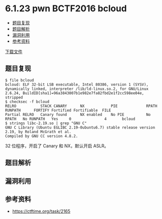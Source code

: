 # 6.1.23 pwn BCTF2016 bcloud

- [题目复现](#题目复现)
- [题目解析](#题目解析)
- [漏洞利用](#漏洞利用)
- [参考资料](#参考资料)


[下载文件](../src/writeup/6.1.23_pwn_bctf2016_bcloud)

## 题目复现
```
$ file bcloud 
bcloud: ELF 32-bit LSB executable, Intel 80386, version 1 (SYSV), dynamically linked, interpreter /lib/ld-linux.so.2, for GNU/Linux 2.6.24, BuildID[sha1]=96a3843007b1e982e7fa82fbd2e1f2cc598ee04e, stripped
$ checksec -f bcloud
RELRO           STACK CANARY      NX            PIE             RPATH      RUNPATH      FORTIFY Fortified Fortifiable  FILE
Partial RELRO   Canary found      NX enabled    No PIE          No RPATH   No RUNPATH   Yes     0               4       bcloud
$ strings libc-2.19.so | grep "GNU C"
GNU C Library (Ubuntu EGLIBC 2.19-0ubuntu6.7) stable release version 2.19, by Roland McGrath et al.
Compiled by GNU CC version 4.8.2.
```
32 位程序，开启了 Canary 和 NX，默认开启 ASLR。


## 题目解析

## 漏洞利用

## 参考资料
- https://ctftime.org/task/2165
